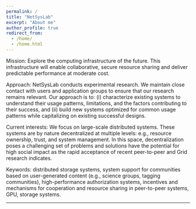 ```yaml
---
permalink: /
title: "NetSysLab"
excerpt: "About me"
author_profile: true
redirect_from: 
  - /home/
  - /home.html
---
```


<p> 
Mission: Explore the computing infrastructure of the future. This infrastructure will enable collaborative, secure resource sharing and deliver predictable performance at moderate cost.
</p> 
<p> 
Approach: NetSysLab conducts experimental research. We maintain close contact with users and application groups to ensure that our research remains relevant. Our approach is to: (i) characterize existing systems to understand their usage patterns, limitations, and the factors contributing to their success, and (ii) build new systems optimized for common usage patterns while capitalizing on existing successful designs.
</p> 

<p> 
Current interests: We focus on large-scale distributed systems. These systems are by nature decentralized at multiple levels: e.g., resource ownership, trust, and system management. In this space, decentralization poses a challenging set of problems and solutions have the potential for high social impact as the rapid acceptance of recent peer-to-peer and Grid research indicates.
</p> 

<p> 
Keywords: distributed storage systems, system support for communities based on user-generated content (e.g., science groups, tagging communities), high-performance authorization systems, incentives and mechanisms for cooperation and resource sharing in peer-to-peer systems, GPU, storage systems.
</p> 



-----

